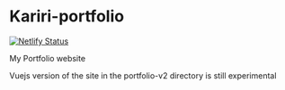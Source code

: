 # Kariri-portfolio

[![Netlify Status](https://api.netlify.com/api/v1/badges/39cf7be9-f9bb-476d-8816-47966bd71dc3/deploy-status)](https://app.netlify.com/sites/billkariri/deploys)

My Portfolio website

Vuejs version of the site in the portfolio-v2 directory is still experimental
